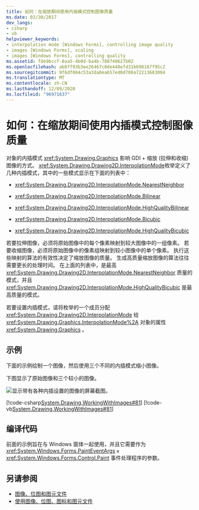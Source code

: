 ```yaml
---
title: 如何：在缩放期间使用内插模式控制图像质量
ms.date: 03/30/2017
dev_langs:
- csharp
- vb
helpviewer_keywords:
- interpolation mode [Windows Forms], controlling image quality
- images [Windows Forms], scaling
- images [Windows Forms], controlling quality
ms.assetid: fde9bccf-8aa5-4b0d-ba4b-788740627b02
ms.openlocfilehash: ab0ff93b3ee26467c0de448efd31b698167f95c2
ms.sourcegitcommit: 9f6df084c53a3da0ea657ed0d708a72213683084
ms.translationtype: MT
ms.contentlocale: zh-CN
ms.lasthandoff: 12/09/2020
ms.locfileid: "96971637"
---
```

# <a name="how-to-use-interpolation-mode-to-control-image-quality-during-scaling"></a>如何：在缩放期间使用内插模式控制图像质量
对象的内插模式 <xref:System.Drawing.Graphics> 影响 GDI + 缩放 (拉伸和收缩) 图像的方式。 <xref:System.Drawing.Drawing2D.InterpolationMode>枚举定义了几种内插模式，其中的一些模式显示在下面的列表中：  
  
- <xref:System.Drawing.Drawing2D.InterpolationMode.NearestNeighbor>  
  
- <xref:System.Drawing.Drawing2D.InterpolationMode.Bilinear>  
  
- <xref:System.Drawing.Drawing2D.InterpolationMode.HighQualityBilinear>  
  
- <xref:System.Drawing.Drawing2D.InterpolationMode.Bicubic>  
  
- <xref:System.Drawing.Drawing2D.InterpolationMode.HighQualityBicubic>  
  
 若要拉伸图像，必须将原始图像中的每个像素映射到较大图像中的一组像素。 若要收缩图像，必须将原始图像中的像素组映射到较小图像中的单个像素。 执行这些映射的算法的有效性决定了缩放图像的质量。 生成高质量缩放图像的算法往往需要更长的处理时间。 在上面的列表中，是最高 <xref:System.Drawing.Drawing2D.InterpolationMode.NearestNeighbor> 质量的模式，并且 <xref:System.Drawing.Drawing2D.InterpolationMode.HighQualityBicubic> 是最高质量的模式。  
  
 若要设置内插模式，请将枚举的一个成员分配 <xref:System.Drawing.Drawing2D.InterpolationMode> 给 <xref:System.Drawing.Graphics.InterpolationMode%2A> 对象的属性 <xref:System.Drawing.Graphics> 。  
  
## <a name="example"></a>示例  
 下面的示例绘制一个图像，然后使用三个不同的内插模式缩小图像。  
  
 下图显示了原始图像和三个较小的图像。  
  
 ![显示带有各种内插设置的图像的屏幕截图。](./media/how-to-use-interpolation-mode-to-control-image-quality-during-scaling/varied-interpolation-settings.png)  
  
 [!code-csharp[System.Drawing.WorkingWithImages#81](~/samples/snippets/csharp/VS_Snippets_Winforms/System.Drawing.WorkingWithImages/CS/Class1.cs#81)]
 [!code-vb[System.Drawing.WorkingWithImages#81](~/samples/snippets/visualbasic/VS_Snippets_Winforms/System.Drawing.WorkingWithImages/VB/Class1.vb#81)]  
  
## <a name="compiling-the-code"></a>编译代码  
 前面的示例旨在与 Windows 窗体一起使用，并且它需要作为 <xref:System.Windows.Forms.PaintEventArgs> `e` <xref:System.Windows.Forms.Control.Paint> 事件处理程序的参数。  
  
## <a name="see-also"></a>另请参阅

- [图像、位图和图元文件](images-bitmaps-and-metafiles.md)
- [使用图像、位图、图标和图元文件](working-with-images-bitmaps-icons-and-metafiles.md)

